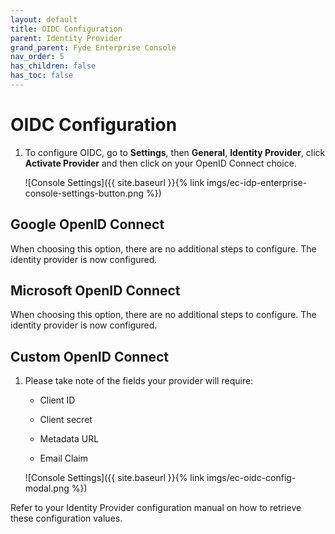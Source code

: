 ```yaml
---
layout: default
title: OIDC Configuration
parent: Identity Provider
grand_parent: Fyde Enterprise Console
nav_order: 5
has_children: false
has_toc: false
---
```


# OIDC Configuration

1. To configure OIDC, go to **Settings**, then  **General**, **Identity Provider**,
click **Activate Provider** and then click on your OpenID Connect choice.

    ![Console Settings]({{ site.baseurl }}{% link imgs/ec-idp-enterprise-console-settings-button.png %})

## Google OpenID Connect

When choosing this option, there are no additional steps to configure.
The identity provider is now configured.

## Microsoft OpenID Connect

When choosing this option, there are no additional steps to configure.
The identity provider is now configured.

## Custom OpenID Connect

1. Please take note of the fields your provider will require:

    - Client ID

    - Client secret

    - Metadata URL

    - Email Claim

    ![Console Settings]({{ site.baseurl }}{% link imgs/ec-oidc-config-modal.png %})

Refer to your Identity Provider configuration manual on how to retrieve these configuration values.